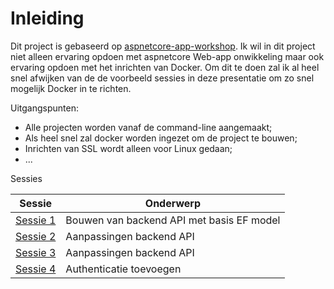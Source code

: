 # Inleiding

Dit project is gebaseerd op [aspnetcore-app-workshop](https://github.com/dotnet-presentations/aspnetcore-app-workshop).
Ik wil in dit project niet alleen ervaring opdoen met aspnetcore Web-app onwikkeling maar ook ervaring opdoen met het inrichten van Docker.
Om dit te doen zal ik al heel snel afwijken van de de voorbeeld sessies in deze presentatie om zo snel mogelijk Docker in te richten.

Uitgangspunten:
- Alle projecten worden vanaf de command-line aangemaakt;
- Als heel snel zal docker worden ingezet om de project te bouwen;
- Inrichten van SSL wordt alleen voor Linux gedaan;
- ...

Sessies

| Sessie | Onderwerp |
| ------ | --------- |
| [Sessie 1](1.%20Bouwen%20backend%20en%20EF%20model.md) | Bouwen van backend API met basis EF model |
| [Sessie 2](2.%20Uitbouwen%20en%20refactoring%20Back%20End.md) | Aanpassingen backend API |
| [Sessie 3](3.%20Frontend%20met%20agenda.md) | Aanpassingen backend API |
| [Sessie 4](4.%20toevoegen%20auth.md) | Authenticatie toevoegen |
